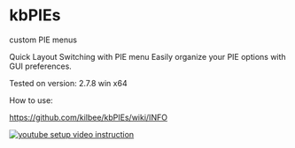 # kbPIEs
custom PIE menus


Quick Layout Switching with PIE menu
Easily organize your PIE options with GUI preferences.


Tested on version: 2.7.8 win x64

How to use: 

https://github.com/kilbee/kbPIEs/wiki/INFO


[![youtube setup video instruction](https://i.ytimg.com/vi/3MShpWzvIAk/default.jpg?v=5548bff4)](https://www.youtube.com/watch?v=3MShpWzvIAk)
